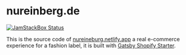 # nureinberg.de

[![JamStackBox Status](https://jamstackbox.alexanderhoerl.de/badge/nureineburg)](https://github.com/AlexanderProd/jam-stack-box)

This is the source code of [nureineburg.netlify.app](https://nureineburg.de) a real e-commerce experience for a fashion label, it is built with [Gatsby Shopify Starter](https://github.com/AlexanderProd/gatsby-shopify-starter).
